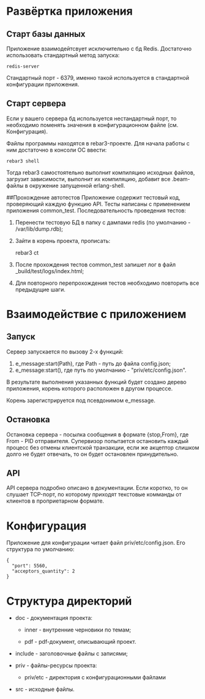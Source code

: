 # Развёртка приложения

## Старт базы данных
Приложение взаимодейтсвует исключительно с бд Redis. Достаточно использовать стандартный метод запуска:
  
    redis-server

Стандартный порт - 6379, именно такой используется в стандартной конфигурации приложения.

## Старт сервера
Если у вашего сервера бд используется нестандартный порт, то необходимо поменять значения в конфигурационном файле (см. Конфигурация).

Файлы программы находятся в rebar3-проекте. Для начала работы с ним достаточно в консоли ОС ввести:
    
    rebar3 shell

Тогда rebar3 самостоятельно выполнит компиляцию исходных файлов, загрузит зависимости, выполнит их компиляцию, добавит все .beam-файлы в окружение запущенной erlang-shell.

##Прохождение автотестов
Приложение содержит тестовый код, проверяющий каждую функцию API. Тесты написаны с применением приложения common_test.
Последовательность проведения тестов:
1. Перенести тестовую БД в папку с дампами redis (по умолчанию - /var/lib/dump.rdb);
2. Зайти в корень проекта, прописать:

    rebar3 ct

3. После прохождения тестов common_test запишет лог в файл _build/test/logs/index.html;
4. Для повторного перепрохождения тестов необходимо повторить все предыдущие шаги.

# Взаимодействие с приложением

## Запуск

Сервер запускается по вызову 2-х функций:

1. e_message:start(Path), где Path - путь до файла config.json;
2. e_message:start(), где путь по умолчанию - "priv/etc/config.json".

В результате выполнения указанных функций будет создано дерево приложения, корень которого расположен в другом процессе. 

Корень зарегистрируется под псевдонимом e_message.

## Остановка

Остановка сервера - посылка сообщения в формате {stop,From}, где From - PID отправителя.
Супервизор попытается остановить каждый процесс без отмены клиентской транзакции, если же акцептор слишком долго не будет отвечать, то он будет остановлен принудительно.

## API

API сервера подробно описано в документации. Если коротко, то он слушает TCP-порт, по которому приходят текстовые комманды от клиентов в проприетарном формате.

# Конфигурация

Приложение для конфигурации читает файл priv/etc/config.json. Его структура по умолчанию:
 
    {
      "port": 5560,
      "acceptors_quantity": 2
    }

# Структура директорий

- doc - документация проекта:

   - inner - внутренние черновики по темам;
    
   - pdf - pdf-документ, описывающий проект.

- include - заголовочные файлы с записями;

- priv - файлы-ресурсы проекта:

  -  priv/etc - директория с конфигурационными файлами
    
- src - исходные файлы.